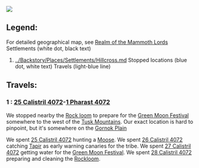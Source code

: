 ![](../Images/map.PNG)
## Legend: 
For detailed geographical map, see [Realm of the Mammoth Lords](../Backstory/Places/Realm-of-the-Mammoth-Lords.md)
Settlements (white dot, black text)
1. [../Backstory/Places/Settlements/Hillcross.md](Hillcross)
Stopped locations (blue dot, white text)
Travels (light-blue line)

## Travels:
### 1 : [25 Calistril 4072](Session-1.md#25%20Calistril%204072)-[1 Pharast 4072](Session-3.md#1%20Pharast%204072)
We stopped nearby the [Rock loom](../Backstory/Places/Places-of-Interest/Rock-loom.md) to prepare for the [Green Moon Festival](../Backstory/History/Events/Green-Moon-Festival.md) somewhere to the west of the [Tusk Mountains](../Backstory/Places/Geographical-Features/Tusk-Mountains.md). Our exact location is hard to pinpoint, but it's somewhere on the [Gornok Plain](../Backstory/Places/Geographical-Features/Gornok-Plain.md)

We spent [25 Calistril 4072](Session-1.md#25%20Calistril%204072) hunting a [Moose](../Backstory/NPCs/Fauna/Moose.md).
We spent [26 Calistril 4072](Session-1.md#26%20Calistril%204072) catching [Tapir](../Backstory/NPCs/Fauna/Tapir.md) as early warning canaries for the tribe. 
We spent [27 Calistril 4072](Session-2.md#27%20Calistril%204072) getting water for the [Green Moon Festival](../Backstory/History/Events/Green-Moon-Festival.md).
We spent [28 Calistril 4072](Session-2.md#28%20Calistril%204072) preparing and cleaning the [Rockloom](../Backstory/Places/Places-of-Interest/Rock-loom.md).
